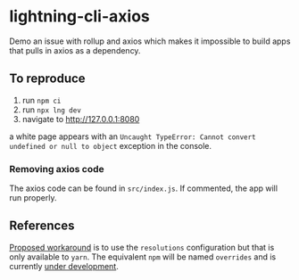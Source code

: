 # lightning-cli-axios

Demo an issue with rollup and axios which makes it impossible to build apps that pulls in axios as a dependency.

## To reproduce

1. run `npm ci`
2. run `npx lng dev`
3. navigate to http://127.0.0.1:8080

a white page appears with an `Uncaught TypeError: Cannot convert undefined or null to object` exception in the console.

### Removing axios code

The axios code can be found in `src/index.js`. If commented, the app will run properly.

## References

[Proposed workaround](https://github.com/axios/axios/issues/4153) is to use the `resolutions` configuration but that is only available to `yarn`. The equivalent `npm` will be named `overrides` and is currently [under development](https://github.com/npm/statusboard/issues/343).
